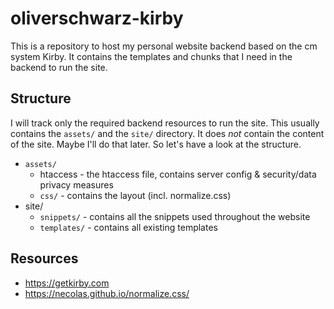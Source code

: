 # oliverschwarz-kirby

This is a repository to host my personal website backend based on the cm system Kirby. It contains the templates and chunks that I need in the backend to run the site.

## Structure

I will track only the required backend resources to run the site. This usually contains the `assets/` and the `site/` directory. It does *not* contain the content of the site. Maybe I'll do that later. So let's have a look at the structure.

* `assets/`
  * htaccess - the htaccess file, contains server config & security/data privacy measures
  * `css/` - contains the layout (incl. normalize.css)
* site/
  * `snippets/` - contains all the snippets used throughout the website
  * `templates/` - contains all existing templates

## Resources

* https://getkirby.com
* https://necolas.github.io/normalize.css/
